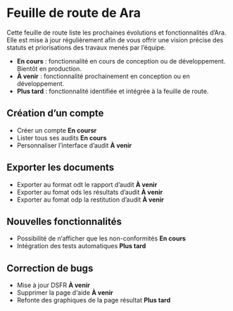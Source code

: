 # Feuille de route de Ara

Cette feuille de route liste les prochaines évolutions et fonctionnalités d’Ara. Elle est mise à jour régulièrement afin de vous offrir une vision précise des statuts et priorisations des travaux menés par l’équipe.

* **En cours** : fonctionnalité en cours de conception ou de développement. Bientôt en production.
* **À venir** : fonctionnalité prochainement en conception ou en développement.
* **Plus tard** : fonctionnalité identifiée et intégrée à la feuille de route.


## Création d’un compte

- Créer un compte **En coursr**
- Lister tous ses audits **En cours**
- Personnaliser l’interface d’audit **À venir**

## Exporter les documents

- Exporter au format odt le rapport d’audit **À venir**
- Exporter au fomat ods les résultats d’audit **À venir**
- Exporter au fomat odp la restitution d’audit **À venir**

## Nouvelles fonctionnalités

- Possibilité de n‘afficher que les non-conformités **En cours**
- Intégration des tests automatiques **Plus tard**

## Correction de bugs

- Mise à jour DSFR **À venir**
- Supprimer la page d‘aide **À venir**
- Refonte des graphiques de la page résultat **Plus tard**
